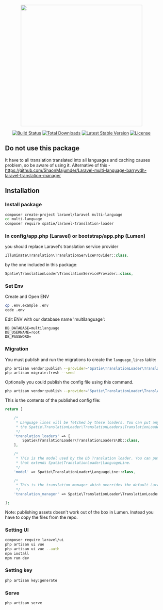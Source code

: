 <p align="center"><a href="https://laravel.com" target="_blank"><img src="https://raw.githubusercontent.com/laravel/art/master/logo-lockup/5%20SVG/2%20CMYK/1%20Full%20Color/laravel-logolockup-cmyk-red.svg" width="400"></a></p>

<p align="center">
<a href="https://travis-ci.org/laravel/framework"><img src="https://travis-ci.org/laravel/framework.svg" alt="Build Status"></a>
<a href="https://packagist.org/packages/laravel/framework"><img src="https://img.shields.io/packagist/dt/laravel/framework" alt="Total Downloads"></a>
<a href="https://packagist.org/packages/laravel/framework"><img src="https://img.shields.io/packagist/v/laravel/framework" alt="Latest Stable Version"></a>
<a href="https://packagist.org/packages/laravel/framework"><img src="https://img.shields.io/packagist/l/laravel/framework" alt="License"></a>
</p>

## Do not use this package
It have to all translation translated into all languages and caching causes problem, so be aware of using it.
Alternative of this - https://github.com/ShaonMajumder/Laravel-multi-language-barryvdh-laravel-translation-manager

## Installation
### Install package
```bash
composer create-project laravel/laravel multi-language
cd multi-language
composer require spatie/laravel-translation-loader
```

### In config/app.php (Laravel) or bootstrap/app.php (Lumen)
you should replace Laravel's translation service provider
```php
Illuminate\Translation\TranslationServiceProvider::class,
```
by the one included in this package:
```php
Spatie\TranslationLoader\TranslationServiceProvider::class,
```

### Set Env
Create and Open ENV
```bash
cp .env.example .env
code .env
```
Edit ENV with our database name 'multilanguage':
```ENV
DB_DATABASE=multilanguage
DB_USERNAME=root
DB_PASSWORD=
```


### Migration
You must publish and run the migrations to create the `language_lines` table:
```bash
php artisan vendor:publish --provider="Spatie\TranslationLoader\TranslationServiceProvider" --tag="migrations"
php artisan migrate:fresh --seed
```
Optionally you could publish the config file using this command.
```bash
php artisan vendor:publish --provider="Spatie\TranslationLoader\TranslationServiceProvider" --tag="config"
```

This is the contents of the published config file:
```php
return [

    /*
     * Language lines will be fetched by these loaders. You can put any class here that implements
     * the Spatie\TranslationLoader\TranslationLoaders\TranslationLoader-interface.
     */
    'translation_loaders' => [
        Spatie\TranslationLoader\TranslationLoaders\Db::class,
    ],

    /*
     * This is the model used by the Db Translation loader. You can put any model here
     * that extends Spatie\TranslationLoader\LanguageLine.
     */
    'model' => Spatie\TranslationLoader\LanguageLine::class,

    /*
     * This is the translation manager which overrides the default Laravel `translation.loader`
     */
    'translation_manager' => Spatie\TranslationLoader\TranslationLoaderManager::class,

];
```
Note: publishing assets doesn't work out of the box in Lumen. Instead you have to copy the files from the repo.

### Setting UI
```bash
composer require laravel/ui
php artisan ui vue
php artisan ui vue --auth
npm install
npm run dev
```
### Setting key
```bash
php artisan key:generate
```

### Serve
```bash
php artisan serve
```
